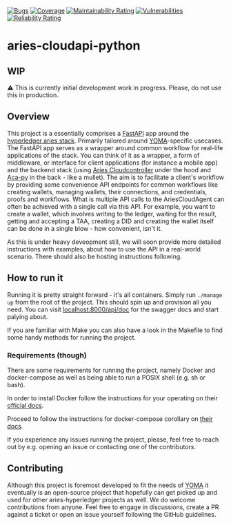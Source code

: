 [![Bugs](https://sonarcloud.io/api/project_badges/measure?project=didx-xyz_aries-cloudapi-python&metric=bugs)](https://sonarcloud.io/dashboard?id=didx-xyz_aries-cloudapi-python)
[![Coverage](https://sonarcloud.io/api/project_badges/measure?project=didx-xyz_aries-cloudapi-python&metric=coverage)](https://sonarcloud.io/dashboard?id=didx-xyz_aries-cloudapi-python)
[![Maintainability Rating](https://sonarcloud.io/api/project_badges/measure?project=didx-xyz_aries-cloudapi-python&metric=sqale_rating)](https://sonarcloud.io/dashboard?id=didx-xyz_aries-cloudapi-python)
[![Vulnerabilities](https://sonarcloud.io/api/project_badges/measure?project=didx-xyz_aries-cloudapi-python&metric=vulnerabilities)](https://sonarcloud.io/dashboard?id=didx-xyz_aries-cloudapi-python)
[![Reliability Rating](https://sonarcloud.io/api/project_badges/measure?project=didx-xyz_aries-cloudapi-python&metric=reliability_rating)](https://sonarcloud.io/dashboard?id=didx-xyz_aries-cloudapi-python)

# aries-cloudapi-python
## WIP
:warning: This is currently initial development work in progress. Please, do not use this in production.

## Overview
This project is a essentially comprises a [FastAPI](fastapi.tiangolo.com/) app around the [hyperledger aries stack](https://github.com/hyperledger/). Primarily tailored around [YOMA](yoma.africa)-specific usecases. The FastAPI app serves as a wrapper around common workflow for real-life applications of the stack. You can think of it as a wrapper, a form of middleware, or interface for client applications (for instance a mobile app) and the backend stack (using [Aries Cloudcontroller](https://github.com/didx-xyz/aries-cloudcontroller-python) under the hood and [Aca-py](https://github.com/hyperledger/aries-cloudagent-python) in the back - like a mullet). The aim is to facilitate a client's workflow by providing some convenience API endpoints for common workflows like creating wallets, managing wallets, their connections, and credentials, proofs and workflows. What is multiple API calls to the AriesCloudAgent can often be achieved with a single call via this API. For example, you want to create a wallet, which involves writing to the ledger, waiting for the result, getting and accepting a TAA, creating a DID and creating the wallet itself can be done in a single blow - how convenient, isn't it.

As this is under heavy deveopment still, we will soon provide more detailed instructions with examples, about how to use the API in a real-world scenario. There should also be hosting instructions following.

## How to run it
Running it is pretty straight forward - it's all containers. Simply run `./manage up` from the root of the project. This should spin up and provision all you need. You can visit [localhost:8000/api/doc](localhost:8000/api/doc) for the swagger docs and start palying about.

If you are familiar with Make you can also have a look in the Makefile to find some handy methods for running the project.

### Requirements (though)
There are some requirements for running the project, namely Docker and docker-compose as well as being able to run a POSIX shell (e.g. sh or bash).

In order to install Docker follow the instructions for your operating on their [official docs](https://docs.docker.com/engine/install/).

Proceed to follow the instructions for docker-compose corollary on [their docs](https://docs.docker.com/compose/install/).

If you experience any issues running the project, please, feel free to reach out by e.g. opening an issue or contacting one of the contributors.

## Contributing
Although this project is foremost developed to fit the needs of [YOMA](yoma.africa) it eventually is an open-source project that hopefully can get picked up and used for other aries-hyperledger projects as well. We do welcome contributions from anyone. Feel free to engage in discussions, create a PR against a ticket or open an issue yourself following the GitHub guidelines.
